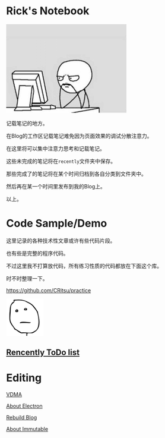 # Rick's Notebook

![Thinking](images/thinking.png)

记载笔记的地方。

在Blog的工作区记载笔记难免因为页面效果的调试分散注意力。

在这里将可以集中注意力思考和记载笔记。

这些未完成的笔记将在`recently`文件夹中保存。

那些完成了的笔记将在某个时间归档到各自分类到文件夹中。

然后再在某一个时间里发布到我的Blog上。

以上。

# Code Sample/Demo

这里记录的各种技术性文章或许有些代码片段。

也有些是完整的程序代码。

不过这里我不打算放代码，所有练习性质的代码都放在下面这个库。

时不时整理一下。

https://github.com/CRitsu/practice

![nothing](images/nothing.png)

## [Rencently ToDo list](recently/recently-todo-list.md)

# Editing

[VDMA](recently/create-visual-data-manipulator-app.md)

[About Electron](recently/about-electron.md)

[Rebuild Blog](recently/rebuild-blog.md)

[About Immutable](recently/about-immutable.md)
